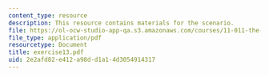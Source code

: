 ```yaml
---
content_type: resource
description: This resource contains materials for the scenario.
file: https://ol-ocw-studio-app-qa.s3.amazonaws.com/courses/11-011-the-art-and-science-of-negotiation-spring-2006/2e2afd82e412a98dd1a14d3054914317_exercise13.pdf
file_type: application/pdf
resourcetype: Document
title: exercise13.pdf
uid: 2e2afd82-e412-a98d-d1a1-4d3054914317
---
```

